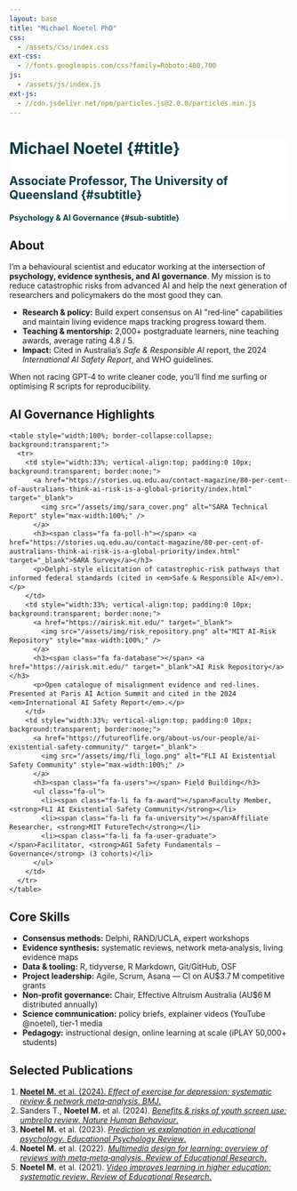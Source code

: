 ```yaml
---
layout: base
title: "Michael Noetel PhD"
css:
  - /assets/css/index.css
ext-css:
  - //fonts.googleapis.com/css?family=Roboto:400,700
js:
  - /assets/js/index.js
ext-js:
  - //cdn.jsdelivr.net/npm/particles.js@2.0.0/particles.min.js
---
```


<!-- =========================================================
  INDEX PAGE FOR mnoetel.github.io
  Sections: About | AI | Skills | Publications | Media
  Required assets (place under /assets/img/):
    sara_cover.png           – SARA technical‑report cover
    risk_repository.png      – MIT AI‑Risk Repository graphic
    fli_logo.png             – FLI / AIESC badge (third logo)
========================================================== -->

<style>
  /* force header text colour */
  #header-inner h1, #header-inner h2, #header-inner h3, #header-inner h4{
    color:#053C45 !important;
  }
</style>

<div id="header" class="cut1" markdown="1" style="background:#FFFFFF; color:#053C45;">

<div id="header-inner" markdown="1">

# Michael Noetel {#title}

## Associate Professor, The University of Queensland {#subtitle}

#### Psychology & AI Governance {#sub-subtitle}

</div>

<div id="particles-js"></div>

</div>

<div id="main-sections">

<!-- ABOUT (white) -->
<div id="about-out" class="page-section cut2">
  <div id="about" style="max-width:900px; margin:0 auto; text-align:left;">
    <h2 class="section-title"><span class="fa fa-user-circle"></span> About</h2>
    <p>I’m a behavioural scientist and educator working at the intersection of <strong>psychology, evidence synthesis, and AI governance</strong>. My mission is to reduce catastrophic risks from advanced AI and help the next generation of researchers and policymakers do the most good they can.</p>
    <ul class="fa-ul">
      <li><span class="fa-li fa fa-bullseye"></span><strong>Research & policy:</strong> Build expert consensus on AI "red‑line" capabilities and maintain living evidence maps tracking progress toward them.</li>
      <li><span class="fa-li fa fa-chalkboard-teacher"></span><strong>Teaching & mentorship:</strong> 2,000+ postgraduate learners, nine teaching awards, average rating 4.8 / 5.</li>
      <li><span class="fa-li fa fa-globe"></span><strong>Impact:</strong> Cited in Australia’s <em>Safe & Responsible AI</em> report, the 2024 <em>International AI Safety Report</em>, and WHO guidelines.</li>
    </ul>
    <p>When not racing GPT‑4 to write cleaner code, you’ll find me surfing or optimising R scripts for reproducibility.</p>
  </div>
</div>

<div class="cut-buffer"></div>

<!-- AI GOVERNANCE (grey) -->
<div id="ai-out" class="page-section grey-section cut2">
  <div id="ai" style="max-width:1100px; margin:0 auto; text-align:left;">
    <h2 class="section-title"><span class="fa fa-shield-alt"></span> AI Governance Highlights</h2>

    <table style="width:100%; border-collapse:collapse; background:transparent;">
      <tr>
        <td style="width:33%; vertical-align:top; padding:0 10px; background:transparent; border:none;">
          <a href="https://stories.uq.edu.au/contact-magazine/80-per-cent-of-australians-think-ai-risk-is-a-global-priority/index.html" target="_blank">
            <img src="/assets/img/sara_cover.png" alt="SARA Technical Report" style="max-width:100%;" />
          </a>
          <h3><span class="fa fa-poll-h"></span> <a href="https://stories.uq.edu.au/contact-magazine/80-per-cent-of-australians-think-ai-risk-is-a-global-priority/index.html" target="_blank">SARA Survey</a></h3>
          <p>Delphi‑style elicitation of catastrophic‑risk pathways that informed federal standards (cited in <em>Safe & Responsible AI</em>).</p>
        </td>
        <td style="width:33%; vertical-align:top; padding:0 10px; background:transparent; border:none;">
          <a href="https://airisk.mit.edu/" target="_blank">
            <img src="/assets/img/risk_repository.png" alt="MIT AI‑Risk Repository" style="max-width:100%;" />
          </a>
          <h3><span class="fa fa-database"></span> <a href="https://airisk.mit.edu/" target="_blank">AI Risk Repository</a></h3>
          <p>Open catalogue of misalignment evidence and red‑lines. Presented at Paris AI Action Summit and cited in the 2024 <em>International AI Safety Report</em>.</p>
        </td>
        <td style="width:33%; vertical-align:top; padding:0 10px; background:transparent; border:none;">
          <a href="https://futureoflife.org/about-us/our-people/ai-existential-safety-community/" target="_blank">
            <img src="/assets/img/fli_logo.png" alt="FLI AI Existential Safety Community" style="max-width:100%;" />
          </a>
          <h3><span class="fa fa-users"></span> Field Building</h3>
          <ul class="fa-ul">
            <li><span class="fa-li fa fa-award"></span>Faculty Member, <strong>FLI AI Existential Safety Community</strong></li>
            <li><span class="fa-li fa fa-university"></span>Affiliate Researcher, <strong>MIT FutureTech</strong></li>
            <li><span class="fa-li fa fa-user-graduate"></span>Facilitator, <strong>AGI Safety Fundamentals – Governance</strong> (3 cohorts)</li>
          </ul>
        </td>
      </tr>
    </table>
  </div>
</div>

<div class="cut-buffer"></div>

<!-- SKILLS (white) -->
<div id="skills-out" class="page-section cut2">
  <div id="skills" style="max-width:900px; margin:0 auto; text-align:left;">
    <h2 class="section-title"><span class="fa fa-toolbox"></span> Core Skills</h2>
    <ul class="fa-ul">
      <li><span class="fa-li fa fa-comments"></span><strong>Consensus methods:</strong> Delphi, RAND/UCLA, expert workshops</li>
      <li><span class="fa-li fa fa-layer-group"></span><strong>Evidence synthesis:</strong> systematic reviews, network meta‑analysis, living evidence maps</li>
      <li><span class="fa-li fa fa-code"></span><strong>Data & tooling:</strong> R, tidyverse, R Markdown, Git/GitHub, OSF</li>
      <li><span class="fa-li fa fa-project-diagram"></span><strong>Project leadership:</strong> Agile, Scrum, Asana — CI on AU$3.7 M competitive grants</li>
      <li><span class="fa-li fa fa-hand-holding-usd"></span><strong>Non‑profit governance:</strong> Chair, Effective Altruism Australia (AU$6 M distributed annually)</li>
      <li><span class="fa-li fa fa-bullhorn"></span><strong>Science communication:</strong> policy briefs, explainer videos (YouTube @noetel), tier‑1 media</li>
      <li><span class="fa-li fa fa-chalkboard"></span><strong>Pedagogy:</strong> instructional design, online learning at scale (iPLAY 50,000+ students)</li>
    </ul>
  </div>
</div>

<div class="cut-buffer"></div>

<!-- PUBLICATIONS (grey) -->
<div id="publications-out" class="page-section grey-section cut2">
  <div id="publications" style="max-width:900px; margin:0 auto; text-align:left;">
    <h2 class="section-title"><span class="fa fa-book-open"></span> Selected Publications</h2>
    <ol style="padding-left:1.2rem;">
      <li><a href="https://doi.org/10.1136/bmj-2024-123456" target="_blank"><strong>Noetel M.</strong> et al. (2024). <em>Effect of exercise for depression: systematic review & network meta‑analysis</em>. <em>BMJ</em>.</a></li>
      <li>Sanders T., <strong>Noetel M.</strong> et al. (2024). <a href="https://www.nature.com/articles/s41562-023-01712-8" target="_blank"><em>Benefits & risks of youth screen use: umbrella review</em>. <em>Nature Human Behaviour</em>.</a></li>
      <li><strong>Noetel M.</strong> et al. (2023). <a href="https://doi.org/10.1007/s10648-023-09723-4" target="_blank"><em>Prediction vs explanation in educational psychology</em>. <em>Educational Psychology Review</em>.</a></li>
      <li><strong>Noetel M.</strong> et al. (2022). <a href="https://doi.org/10.3102/00346543221100571" target="_blank"><em>Multimedia design for learning: overview of reviews with meta‑meta‑analysis</em>. <em>Review of Educational Research</em>.</a></li>
      <li><strong>Noetel M.</strong> et al. (2021). <a href="https://doi.org/10.3102/0034654321990711" target="_blank"><em>Video improves learning in higher education: systematic review</em>. <em>Review of Educational Research</em>.</a></li>
    </
